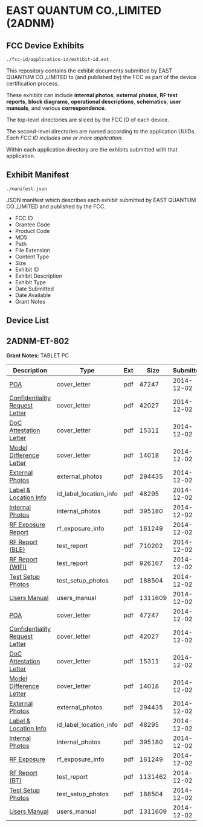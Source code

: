 # EAST QUANTUM CO.,LIMITED (2ADNM)
## FCC Device Exhibits

```
./fcc-id/application-id/exhibit-id.ext
```

This repository contains the exhibit documents submitted by EAST QUANTUM CO.,LIMITED to (and published by) the FCC as part of the device certification process.

These exhibits can include **internal photos**, **external photos**, **RF test reports**, **block diagrams**, **operational descriptions**, **schematics**, **user manuals**, and various **correspondence**.

The top-level directories are sliced by the FCC ID of each device.

The second-level directories are named according to the application UUIDs. *Each FCC ID includes one or more application.*

Within each application directory are the exhibits submitted with that application. 

## Exhibit Manifest

```
./manifest.json
```

JSON manifest which describes each exhibit submitted by EAST QUANTUM CO.,LIMITED and published by the FCC.

- FCC ID
- Grantee Code
- Product Code
- MD5
- Path
- File Extension
- Content Type
- Size
- Exhibit ID
- Exhibit Description
- Exhibit Type
- Date Submitted
- Date Available
- Grant Notes

## Device List
## 2ADNM-ET-802
**Grant Notes:** TABLET PC

| Description | Type | Ext | Size | Submitted | Available |
| ----------- | ---- | --- | ---- | --------- | --------- |
| [POA](2ADNM-ET-802/5059b765d814e7d9de7d6f2ee2ac184f/2460380.pdf) | cover_letter | pdf | 47247 | 2014-12-02 | 2014-12-02 |
| [Confidentiality Request Letter](2ADNM-ET-802/5059b765d814e7d9de7d6f2ee2ac184f/2460381.pdf) | cover_letter | pdf | 42027 | 2014-12-02 | 2014-12-02 |
| [DoC Attestation Letter](2ADNM-ET-802/5059b765d814e7d9de7d6f2ee2ac184f/2460382.pdf) | cover_letter | pdf | 15311 | 2014-12-02 | 2014-12-02 |
| [Model Difference Letter](2ADNM-ET-802/5059b765d814e7d9de7d6f2ee2ac184f/2460383.pdf) | cover_letter | pdf | 14018 | 2014-12-02 | 2014-12-02 |
| [External Photos](2ADNM-ET-802/5059b765d814e7d9de7d6f2ee2ac184f/2460390.pdf) | external_photos | pdf | 294435 | 2014-12-02 | 2014-12-02 |
| [Label & Location Info](2ADNM-ET-802/5059b765d814e7d9de7d6f2ee2ac184f/2460392.pdf) | id_label_location_info | pdf | 48295 | 2014-12-02 | 2014-12-02 |
| [Internal Photos](2ADNM-ET-802/5059b765d814e7d9de7d6f2ee2ac184f/2460391.pdf) | internal_photos | pdf | 395180 | 2014-12-02 | 2014-12-02 |
| [RF Exposure Report](2ADNM-ET-802/5059b765d814e7d9de7d6f2ee2ac184f/2460389.pdf) | rf_exposure_info | pdf | 161249 | 2014-12-02 | 2014-12-02 |
| [RF Report (BLE)](2ADNM-ET-802/5059b765d814e7d9de7d6f2ee2ac184f/2460414.pdf) | test_report | pdf | 710202 | 2014-12-02 | 2014-12-02 |
| [RF Report (WIFI)](2ADNM-ET-802/5059b765d814e7d9de7d6f2ee2ac184f/2460415.pdf) | test_report | pdf | 926167 | 2014-12-02 | 2014-12-02 |
| [Test Setup Photos](2ADNM-ET-802/5059b765d814e7d9de7d6f2ee2ac184f/2460388.pdf) | test_setup_photos | pdf | 188504 | 2014-12-02 | 2014-12-02 |
| [Users Manual](2ADNM-ET-802/5059b765d814e7d9de7d6f2ee2ac184f/2460397.pdf) | users_manual | pdf | 1311609 | 2014-12-02 | 2014-12-02 |
| [POA](2ADNM-ET-802/cd4c68f47e75c97cd95476ddbefdd026/2460380.pdf) | cover_letter | pdf | 47247 | 2014-12-02 | 2014-12-02 |
| [Confidentiality Request Letter](2ADNM-ET-802/cd4c68f47e75c97cd95476ddbefdd026/2460381.pdf) | cover_letter | pdf | 42027 | 2014-12-02 | 2014-12-02 |
| [DoC Attestation Letter](2ADNM-ET-802/cd4c68f47e75c97cd95476ddbefdd026/2460382.pdf) | cover_letter | pdf | 15311 | 2014-12-02 | 2014-12-02 |
| [Model Difference Letter](2ADNM-ET-802/cd4c68f47e75c97cd95476ddbefdd026/2460383.pdf) | cover_letter | pdf | 14018 | 2014-12-02 | 2014-12-02 |
| [External Photos](2ADNM-ET-802/cd4c68f47e75c97cd95476ddbefdd026/2460390.pdf) | external_photos | pdf | 294435 | 2014-12-02 | 2014-12-02 |
| [Label & Location Info](2ADNM-ET-802/cd4c68f47e75c97cd95476ddbefdd026/2460392.pdf) | id_label_location_info | pdf | 48295 | 2014-12-02 | 2014-12-02 |
| [Internal Photos](2ADNM-ET-802/cd4c68f47e75c97cd95476ddbefdd026/2460391.pdf) | internal_photos | pdf | 395180 | 2014-12-02 | 2014-12-02 |
| [RF Exposure](2ADNM-ET-802/cd4c68f47e75c97cd95476ddbefdd026/2460389.pdf) | rf_exposure_info | pdf | 161249 | 2014-12-02 | 2014-12-02 |
| [RF Report (BT)](2ADNM-ET-802/cd4c68f47e75c97cd95476ddbefdd026/2460387.pdf) | test_report | pdf | 1131462 | 2014-12-02 | 2014-12-02 |
| [Test Setup Photos](2ADNM-ET-802/cd4c68f47e75c97cd95476ddbefdd026/2460388.pdf) | test_setup_photos | pdf | 188504 | 2014-12-02 | 2014-12-02 |
| [Users Manual](2ADNM-ET-802/cd4c68f47e75c97cd95476ddbefdd026/2460397.pdf) | users_manual | pdf | 1311609 | 2014-12-02 | 2014-12-02 |
